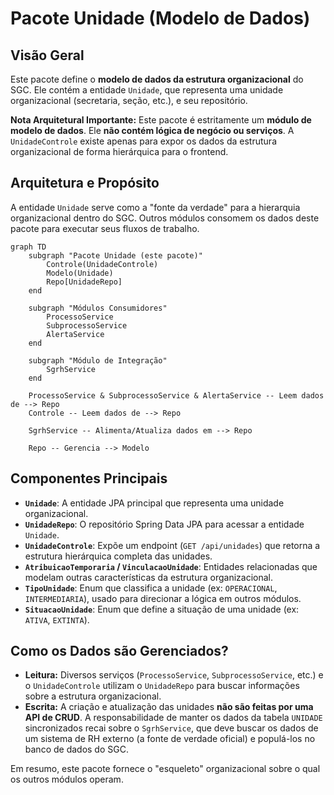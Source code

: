 # Pacote Unidade (Modelo de Dados)

## Visão Geral
Este pacote define o **modelo de dados da estrutura organizacional** do SGC. Ele contém a entidade `Unidade`, que representa uma unidade organizacional (secretaria, seção, etc.), e seu repositório.

**Nota Arquitetural Importante:** Este pacote é estritamente um **módulo de modelo de dados**. Ele **não contém lógica de negócio ou serviços**. A `UnidadeControle` existe apenas para expor os dados da estrutura organizacional de forma hierárquica para o frontend.

## Arquitetura e Propósito
A entidade `Unidade` serve como a "fonte da verdade" para a hierarquia organizacional dentro do SGC. Outros módulos consomem os dados deste pacote para executar seus fluxos de trabalho.

```mermaid
graph TD
    subgraph "Pacote Unidade (este pacote)"
        Controle(UnidadeControle)
        Modelo(Unidade)
        Repo[UnidadeRepo]
    end

    subgraph "Módulos Consumidores"
        ProcessoService
        SubprocessoService
        AlertaService
    end

    subgraph "Módulo de Integração"
        SgrhService
    end

    ProcessoService & SubprocessoService & AlertaService -- Leem dados de --> Repo
    Controle -- Leem dados de --> Repo

    SgrhService -- Alimenta/Atualiza dados em --> Repo

    Repo -- Gerencia --> Modelo
```

## Componentes Principais
- **`Unidade`**: A entidade JPA principal que representa uma unidade organizacional.
- **`UnidadeRepo`**: O repositório Spring Data JPA para acessar a entidade `Unidade`.
- **`UnidadeControle`**: Expõe um endpoint (`GET /api/unidades`) que retorna a estrutura hierárquica completa das unidades.
- **`AtribuicaoTemporaria` / `VinculacaoUnidade`**: Entidades relacionadas que modelam outras características da estrutura organizacional.
- **`TipoUnidade`**: Enum que classifica a unidade (ex: `OPERACIONAL`, `INTERMEDIARIA`), usado para direcionar a lógica em outros módulos.
- **`SituacaoUnidade`**: Enum que define a situação de uma unidade (ex: `ATIVA`, `EXTINTA`).

## Como os Dados são Gerenciados?
- **Leitura:** Diversos serviços (`ProcessoService`, `SubprocessoService`, etc.) e o `UnidadeControle` utilizam o `UnidadeRepo` para buscar informações sobre a estrutura organizacional.
- **Escrita:** A criação e atualização das unidades **não são feitas por uma API de CRUD**. A responsabilidade de manter os dados da tabela `UNIDADE` sincronizados recai sobre o `SgrhService`, que deve buscar os dados de um sistema de RH externo (a fonte de verdade oficial) e populá-los no banco de dados do SGC.

Em resumo, este pacote fornece o "esqueleto" organizacional sobre o qual os outros módulos operam.
